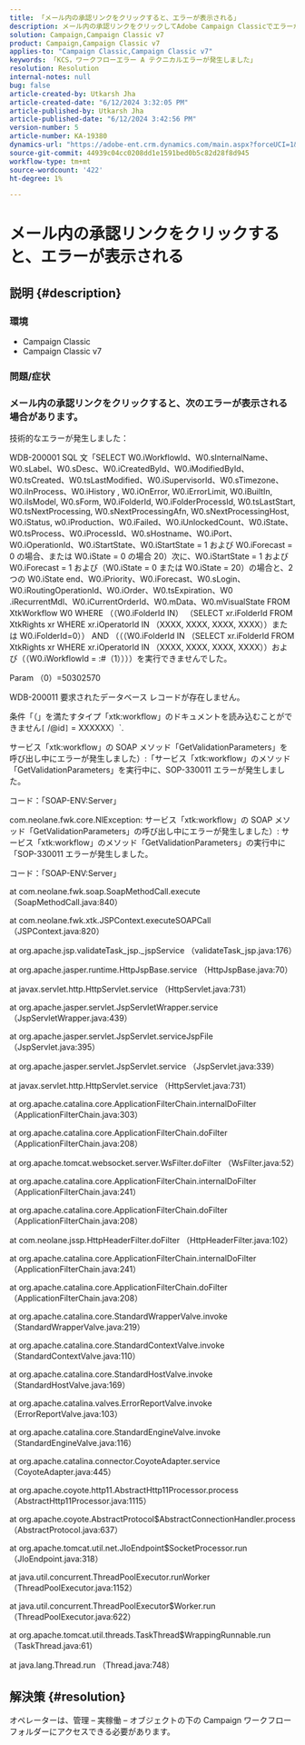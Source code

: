 ```yaml
---
title: 「メール内の承認リンクをクリックすると、エラーが表示される」
description: メール内の承認リンクをクリックしてAdobe Campaign Classicでエラーが表示されるエラーを修正する方法を説明します。
solution: Campaign,Campaign Classic v7
product: Campaign,Campaign Classic v7
applies-to: "Campaign Classic,Campaign Classic v7"
keywords: 「KCS，ワークフローエラー A テクニカルエラーが発生しました」
resolution: Resolution
internal-notes: null
bug: false
article-created-by: Utkarsh Jha
article-created-date: "6/12/2024 3:32:05 PM"
article-published-by: Utkarsh Jha
article-published-date: "6/12/2024 3:42:56 PM"
version-number: 5
article-number: KA-19380
dynamics-url: "https://adobe-ent.crm.dynamics.com/main.aspx?forceUCI=1&pagetype=entityrecord&etn=knowledgearticle&id=6b894ee8-d028-ef11-840a-00224808decd"
source-git-commit: 44939c04cc0208dd1e1591bed0b5c82d28f8d945
workflow-type: tm+mt
source-wordcount: '422'
ht-degree: 1%

---
```


# メール内の承認リンクをクリックすると、エラーが表示される

## 説明 {#description}


### <b>環境</b>

- Campaign Classic
- Campaign Classic v7




### <b>問題/症状</b>

### メール内の承認リンクをクリックすると、次のエラーが表示される場合があります。



技術的なエラーが発生しました：

WDB-200001 SQL 文「SELECT W0.iWorkflowId、W0.sInternalName、W0.sLabel、W0.sDesc、W0.iCreatedById、W0.iModifiedById、W0.tsCreated、W0.tsLastModified、W0.iSupervisorId、W0.sTimezone、W0.iInProcess、W0.iHistory , W0.iOnError, W0.iErrorLimit, W0.iBuiltIn, W0.iIsModel, W0.sForm, W0.iFolderId, W0.iFolderProcessId, W0.tsLastStart, W0.tsNextProcessing, W0.sNextProcessingAfn, W0.sNextProcessingHost, W0.iStatus, w0.iProduction、W0.iFailed、W0.iUnlockedCount、W0.iState、W0.tsProcess、W0.iProcessId、W0.sHostname、W0.iPort、W0.iOperationId、W0.iStartState、W0.iStartState = 1 および W0.iForecast = 0 の場合、または W0.iState = 0 の場合 20）次に、W0.iStartState = 1 および W0.iForecast = 1 および（W0.iState = 0 または W0.iState = 20）の場合と、2 つの W0.iState end、W0.iPriority、W0.iForecast、W0.sLogin、W0.iRoutingOperationId、W0.iOrder、W0.tsExpiration、W0 .iRecurrentMdl、W0.iCurrentOrderId、W0.mData、W0.mVisualState FROM XtkWorkflow W0 WHERE （（W0.iFolderId IN） （SELECT xr.iFolderId FROM XtkRights xr WHERE xr.iOperatorId IN （XXXX, XXXX, XXXX, XXXX））または W0.iFolderId=0）） AND （（（W0.iFolderId IN （SELECT xr.iFolderId FROM XtkRights xr WHERE xr.iOperatorId IN （XXXX, XXXX, XXXX, XXXX））および（（W0.iWorkflowId = :#（1））））を実行できませんでした。

Param （0）=50302570



WDB-200011 要求されたデータベース レコードが存在しません。

条件「（」を満たすタイプ「xtk:workflow」のドキュメントを読み込むことができません`[` /@id`]`  = XXXXXX）`.



サービス「xtk:workflow」の SOAP メソッド「GetValidationParameters」を呼び出し中にエラーが発生しました）:「サービス「xtk:workflow」のメソッド「GetValidationParameters」を実行中に、SOP-330011 エラーが発生しました。



コード：「SOAP-ENV:Server」

com.neolane.fwk.core.NlException: サービス「xtk:workflow」の SOAP メソッド「GetValidationParameters」の呼び出し中にエラーが発生しました）: サービス「xtk:workflow」のメソッド「GetValidationParameters」の実行中に「SOP-330011 エラーが発生しました。

コード：「SOAP-ENV:Server」

at com.neolane.fwk.soap.SoapMethodCall.execute （SoapMethodCall.java:840）

at com.neolane.fwk.xtk.JSPContext.executeSOAPCall （JSPContext.java:820）

at org.apache.jsp.validateTask_jsp._jspService （validateTask_jsp.java:176）

at org.apache.jasper.runtime.HttpJspBase.service （HttpJspBase.java:70）

at javax.servlet.http.HttpServlet.service （HttpServlet.java:731）

at org.apache.jasper.servlet.JspServletWrapper.service （JspServletWrapper.java:439）

at org.apache.jasper.servlet.JspServlet.serviceJspFile （JspServlet.java:395）

at org.apache.jasper.servlet.JspServlet.service （JspServlet.java:339）

at javax.servlet.http.HttpServlet.service （HttpServlet.java:731）

at org.apache.catalina.core.ApplicationFilterChain.internalDoFilter （ApplicationFilterChain.java:303）

at org.apache.catalina.core.ApplicationFilterChain.doFilter （ApplicationFilterChain.java:208）

at org.apache.tomcat.websocket.server.WsFilter.doFilter （WsFilter.java:52）

at org.apache.catalina.core.ApplicationFilterChain.internalDoFilter （ApplicationFilterChain.java:241）

at org.apache.catalina.core.ApplicationFilterChain.doFilter （ApplicationFilterChain.java:208）

at com.neolane.jssp.HttpHeaderFilter.doFilter （HttpHeaderFilter.java:102）

at org.apache.catalina.core.ApplicationFilterChain.internalDoFilter （ApplicationFilterChain.java:241）

at org.apache.catalina.core.ApplicationFilterChain.doFilter （ApplicationFilterChain.java:208）

at org.apache.catalina.core.StandardWrapperValve.invoke （StandardWrapperValve.java:219）

at org.apache.catalina.core.StandardContextValve.invoke （StandardContextValve.java:110）

at org.apache.catalina.core.StandardHostValve.invoke （StandardHostValve.java:169）

at org.apache.catalina.valves.ErrorReportValve.invoke （ErrorReportValve.java:103）

at org.apache.catalina.core.StandardEngineValve.invoke （StandardEngineValve.java:116）

at org.apache.catalina.connector.CoyoteAdapter.service （CoyoteAdapter.java:445）

at org.apache.coyote.http11.AbstractHttp11Processor.process （AbstractHttp11Processor.java:1115）

at org.apache.coyote.AbstractProtocol$AbstractConnectionHandler.process （AbstractProtocol.java:637）

at org.apache.tomcat.util.net.JIoEndpoint$SocketProcessor.run （JIoEndpoint.java:318）

at java.util.concurrent.ThreadPoolExecutor.runWorker （ThreadPoolExecutor.java:1152）

at java.util.concurrent.ThreadPoolExecutor$Worker.run （ThreadPoolExecutor.java:622）

at org.apache.tomcat.util.threads.TaskThread$WrappingRunnable.run （TaskThread.java:61）

at java.lang.Thread.run （Thread.java:748）


## 解決策 {#resolution}


オペレーターは、管理 – 実稼働 – オブジェクトの下の Campaign ワークフローフォルダーにアクセスできる必要があります。
